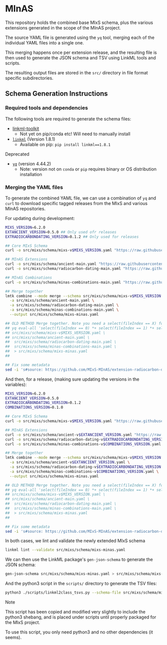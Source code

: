 # MInAS

This repository holds the combined base MIxS schema, plus the various extensions generated in the scope of the MInAS project.

The source YAML file is generated using the `yq` tool, merging each of the individual YAML files into a single one.

This merging happens once per extension release, and the resulting file is then used to generate the JSON schema and TSV using LinkML tools and scripts.

The resulting output files are stored in the `src/` directory in file format specific subdirectories.

## Schema Generation Instructions

### Required tools and dependencies

The following tools are required to generate the schema files:

- [linkml-toolkit](https://github.com/genomewalker/linkml-toolkit)
  - Not yet on pip/conda etc! Will need to manually install
- [`linkml`](https://github.com/linkml/linkml) (Version 1.8.1)
  - Available on pip: `pip install linkml==1.8.1`

Deprecated

- [`yq`](https://github.com/mikefarah/yq/?tab=readme-ov-file#install) (version 4.44.2)
  - Note: version not on `conda` or `pip` requires binary or OS distribution installation

### Merging the YAML files

To generate the combined YAML file, we can use a combination of `yq` and `curl` to download specific tagged releases from the MIxS and various MInAS repositories.

For updating during development:

```bash
MIXS_VERSION=6.2.0
EXTANCIENT_VERSION=0.5.0 ## Only used ofr releases
EXTRADIOCARBONDATING_VERSION=0.1.2 ## Only used for releases

## Core MIxS Schema
curl -o src/mixs/schema/mixs-v$MIXS_VERSION.yaml "https://raw.githubusercontent.com/GenomicsStandardsConsortium/mixs/v$MIXS_VERSION/src/mixs/schema/mixs.yaml" ## Base MIxS schema

## MInAS Extensions
curl -o src/mixs/schema/ancient-main.yaml "https://raw.githubusercontent.com/MIxS-MInAS/extension-ancient/refs/heads/main/src/mixs/schema/ancient.yml" ## Ancient DNA extension
curl -o src/mixs/schema/radiocarbon-dating-main.yaml "https://raw.githubusercontent.com/MIxS-MInAS/extension-radiocarbon-dating/refs/heads/main/src/mixs/schema/radiocarbon-dating.yml" ## Radiocarbon extension

## MInAS Combinations
curl -o src/mixs/schema/minas-combinations-main.yaml "https://raw.githubusercontent.com/MIxS-MInAS/minas-combinations/main/src/mixs/schema/minas-combinations.yaml" ## Combinations

## Merge together
lmtk combine --mode merge --schema src/mixs/schema/mixs-v$MIXS_VERSION.yaml \
  -a src/mixs/schema/ancient-main.yaml \
  -a src/mixs/schema/radiocarbon-dating-main.yaml \
  -a src/mixs/schema/minas-combinations-main.yaml \
  --output src/mixs/schema/mixs-minas.yaml

## OLD METHOD Merge together. Note you need a select(fileIndex == X) for each yaml file!
## yq eval-all 'select(fileIndex == 0) *+ select(fileIndex == 1) *+ select(fileIndex == 2) *+ select(fileIndex == 3)' \
## src/mixs/schema/mixs-v$MIXS_VERSION.yaml \
## src/mixs/schema/ancient-main.yaml \
##  src/mixs/schema/radiocarbon-dating-main.yaml \
##  src/mixs/schema/minas-combinations-main.yaml \
##  > src/mixs/schema/mixs-minas.yaml
##

## Fix some metadata
sed -i 's#source: https://github.com/MIxS-MInAS/extension-radiocarbon-dating/raw/main/proposals/0.1.0/extension-radiocarbon-dating-v0_1_0.csv#source: https://github.com/MIxS-MInAS/MInAS/#g' src/mixs/schema/mixs-minas.yaml
```

And then, for a release, (making sure updating the versions in the variables):

```bash
MIXS_VERSION=6.2.0
EXTANCIENT_VERSION=0.5.0
EXTRADIOCARBONDATING_VERSION=0.1.2
COMBINATIONS_VERSION=0.1.0

## Core MIxS Schema
curl -o src/mixs/schema/mixs-v$MIXS_VERSION.yaml "https://raw.githubusercontent.com/GenomicsStandardsConsortium/mixs/v$MIXS_VERSION/src/mixs/schema/mixs.yaml" ## Base MIxS schema

## MInAS Extensions
curl -o src/mixs/schema/ancient-v$EXTANCIENT_VERSION.yaml "https://raw.githubusercontent.com/MIxS-MInAS/extension-ancient/v$EXTANCIENT_VERSION/src/mixs/schema/ancient.yml" ## Ancient DNA extension
curl -o src/mixs/schema/radiocarbon-dating-v$EXTRADIOCARBONDATING_VERSION.yaml "https://raw.githubusercontent.com/MIxS-MInAS/extension-radiocarbon-dating/v$EXTRADIOCARBONDATING_VERSION/src/mixs/schema/radiocarbon-dating.yml" ## Radiocarbon extension
curl -o src/mixs/schema/minas-combinations-v$COMBINATIONS_VERSION.yaml "https://github.com/MIxS-MInAS/minas-combinations/raw/refs/tags/v$COMBINATIONS_VERSION/src/mixs/schema/minas-combinations.yml" ## Combinations

## Merge together
lmtk combine --mode merge --schema src/mixs/schema/mixs-v$MIXS_VERSION.yaml \
  -a src/mixs/schema/ancient-v$EXTANCIENT_VERSION.yaml \
  -a src/mixs/schema/radiocarbon-dating-v$EXTRADIOCARBONDATING_VERSION.yaml \
  -a src/mixs/schema/minas-combinations-v$COMBINATIONS_VERSION.yaml \
  --output src/mixs/schema/mixs-minas.yaml

## OLD METHOD Merge together. Note you need a select(fileIndex == X) for each yaml file!
## yq eval-all 'select(fileIndex == 0) *+ select(fileIndex == 1) *+ select(fileIndex == 2) *+ select(fileIndex == 3)' \
## src/mixs/schema/mixs-v$MIXS_VERSION.yaml \
## src/mixs/schema/ancient-main.yaml \
##  src/mixs/schema/radiocarbon-dating-main.yaml \
##  src/mixs/schema/minas-combinations-main.yaml \
##  > src/mixs/schema/mixs-minas.yaml
##

## Fix some metadata
sed -i 's#source: https://github.com/MIxS-MInAS/extension-radiocarbon-dating/raw/main/proposals/0.1.0/extension-radiocarbon-dating-v0_1_0.csv#source: https://github.com/MIxS-MInAS/MInAS/#g' src/mixs/schema/mixs-minas.yaml
```

In both cases, we lint and validate the newly extended MIxS schema

```bash
linkml lint --validate src/mixs/schema/mixs-minas.yaml
```

We can then use the LinkML package's `gen-json-schema` to generate the JSON schema:

```bash
gen-json-schema src/mixs/schema/mixs-minas.yaml > src/mixs/schema/mixs-minas.json
```

And the python3 script in the `scripts/` directory to generate the TSV files:

```bash
python3 ./scripts/linkml2class_tsvs.py --schema-file src/mixs/schema/mixs-minas.yaml --output-dir project/class-model-tsvs/
```

> [!Note]
> This script has been copied and modified very slightly to include the python3 shebang, and is placed under scripts until properly packaged for the MIxS project.
>
> To use this script, you only need python3 and no other dependencies (it seems).

